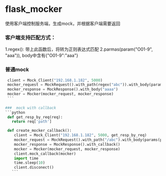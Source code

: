 # flask_mocker
使用客户端控制服务端，生成mock，并根据客户端需要返回


###  客户端支持匹配方式：
   1.regex(): 带上此函数后，将转为正则表达式匹配
   2.parmas(param("O01-9", "aaa")), body中含有{"O01-9":"aaa"}


###  普通mock
   ```python
    client = Mock_Client("192.168.1.182", 5000)
    mocker_request = MockRequest().with_path(regex("abc")).with_body(params(param("O01-9", "aaa"))).with_method("post")
    mocker_response = MockResponse().with_body("aaaa")
    mocker = Mocker(mocker_request, mocker_response)
    ```
    
###  mock with callback
   ```python
    def get_resp_by_req(req):
      return req['path']

    def create_mocker_callback():
       client = Mock_Client("192.168.1.182", 5000, get_resp_by_req)
       mocker_request = MockRequest().with_path("/abc").with_body(params(param("O01-9", "aaa"))).with_method("post")
       mocker_response = MockResponse().with_callback()
       mocker = Mocker(mocker_request, mocker_response)
       client.mock_callback(mocker)
       import time
       time.sleep(10)
       client.disconect()
      ```

